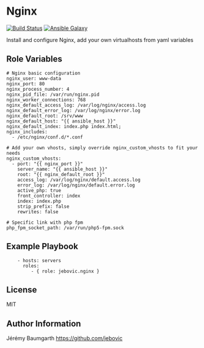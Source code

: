 Nginx
=====

[![Build Status](https://travis-ci.org/jebovic/ansible-nginx.svg?branch=master)](https://travis-ci.org/jebovic/ansible-nginx) [![Ansible Galaxy](https://img.shields.io/badge/galaxy-jebovic.nginx-blue.svg?style=flat)](https://galaxy.ansible.com/jebovic/nginx)

Install and configure Nginx, add your own virtualhosts from yaml variables

Role Variables
--------------

```
# Nginx basic configuration
nginx_user: www-data
nginx_port: 80
nginx_process_number: 4
nginx_pid_file: /var/run/nginx.pid
nginx_worker_connections: 768
nginx_default_access_log: /var/log/nginx/access.log
nginx_default_error_log: /var/log/nginx/error.log
nginx_default_root: /srv/www
nginx_default_host: "{{ ansible_host }}"
nginx_default_index: index.php index.html;
nginx_includes:
  - /etc/nginx/conf.d/*.conf

# Add your own vhosts, simply override nginx_custom_vhosts to fit your needs
nginx_custom_vhosts:
  - port: "{{ nginx_port }}"
    server_name: "{{ ansible_host }}"
    root: "{{ nginx_default_root }}"
    access_log: /var/log/nginx/default.access.log
    error_log: /var/log/nginx/default.error.log
    active_php: true
    front_controller: index
    index: index.php
    strip_prefix: false
    rewrites: false

# Specific link with php fpm
php_fpm_socket_path: /var/run/php5-fpm.sock
```

Example Playbook
----------------

```
    - hosts: servers
      roles:
         - { role: jebovic.nginx }
```

License
-------

MIT

Author Information
------------------

Jérémy Baumgarth https://github.com/jebovic
